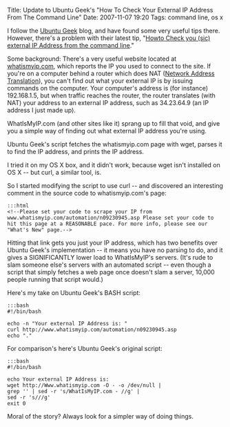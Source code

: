 Title: Update to Ubuntu Geek's "How To Check Your External IP Address From The Command Line"
Date: 2007-11-07 19:20
Tags: command line, os x

I follow the [Ubuntu Geek](http://www.ubuntugeek.com/) blog, and have
found some very useful tips there. However, there's a problem with their
latest tip, "[Howto Check you (sic) external IP Address from the command
line](http://www.ubuntugeek.com/howto-check-you-external-ip-address-from-the-command-line.html)."

Some background: There's a very useful website located at
[whatismyip.com](http://whatismyip.com), which reports the IP you used
to connect to the site. If you're on a computer behind a router which
does NAT ([Network Address
Translation](http://en.wikipedia.org/wiki/Network_address_translation)),
you can't find out what your external IP is by issuing commands on the
computer. Your computer's address is (for instance) 192.168.1.5, but
when traffic reaches the router, the router translates (with NAT) your
address to an external IP address, such as 34.23.64.9 (an IP address I
just made up).

WhatIsMyIP.com (and other sites like it) sprang up to fill that void,
and give you a simple way of finding out what external IP address you're
using.

Ubuntu Geek's script fetches the whatismyip.com page with wget, parses
it to find the IP address, and prints the IP address.

I tried it on my OS X box, and it didn't work, because wget isn't
installed on OS X -- but curl, a similar tool, is.

So I started modifying the script to use curl -- and discovered an
interesting comment in the source code to whatismyip.com's page:

    :::html
    <!--Please set your code to scrape your IP from
    www.whatismyip.com/automation/n09230945.asp Please set your code to
    hit this page at a REASONABLE pace. For more info, please see our
    "What's New" page.-->

Hitting that link gets you just your IP address, which has two benefits
over Ubuntu Geek's implementation -- it means you have no parsing to do,
and it gives a SIGNIFICANTLY lower load to WhatIsMyIP's servers. (It's
rude to slam someone else's servers with an automated script -- even
though a script that simply fetches a web page once doesn't slam a
server, 10,000 people running that script would.)

Here's my take on Ubuntu Geek's BASH script:

    :::bash
    #!/bin/bash

    echo -n "Your external IP Address is: "
    curl http://www.whatismyip.com/automation/n09230945.asp
    echo "."

For comparison's here's Ubuntu Geek's original script:

    :::bash
    #!/bin/bash

    echo Your external IP Address is:
    wget http://Www.whatismyip.com -O - -o /dev/null |
    grep '' | sed -r 's/WhatIsMyIP.com - //g' |
    sed -r 's///g'
    exit 0

Moral of the story? Always look for a simpler way of doing things.
